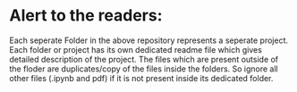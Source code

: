 # Alert to the readers:


Each seperate Folder in the above repository represents a seperate project. Each folder or project has its own dedicated readme file which gives detailed description of the project. The files which are present outside of the floder are duplicates/copy of the files inside the folders. So ignore all other files (.ipynb and pdf) if it is not present inside its dedicated folder.
